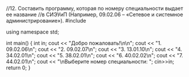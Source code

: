 //12.	Составить программу, которая по номеру специальности выдает ее название
//в СИЭУиП (Например, 09.02.06 – «Сетевое и системное администрирование»).
#include <iostream>

using namespace std;

int main() {
    int in;
    cout << "Добро пожаловать!\n\n";
    cout << "1. 09.02.06\n";
    cout << "2. 09.02.07\n";
    cout << "3. 13.01.10\n";
    cout << "4. 34.02.01\n";
    cout << "5. 38.02.01\n";
    cout << "6. 40.02.02\n";
    cout << "7. 44.02.01\n";
    cout << "\nВыберите номер специальности: ";
    cin>>in;
    return 0;
}

